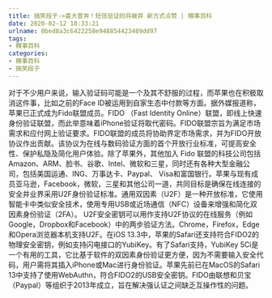 ```yaml
---
title: 搞笑段子->喜大普奔！短信验证码将被弃 新方式点赞 | 糗事百科
date: 2020-02-12 18:33:21
urlname: 0bed8a3c6422258e948854423489dd97
tags: 
- 糗事百科
categories:
- 糗事百科
- 搞笑段子
---
```

对于不少用户来说，输入验证码可能是一个及其不舒服的过程，而苹果也在积极取消这件事，比如之前的Face ID被运用到自家生态中付款等方面。据外媒报道称，苹果已正式成为Fido联盟成员。FIDO （Fast Identity Online）联盟，即线上快速身份验证联盟，而此举意味着iPhone验证将取代密码。FIDO联盟宗旨为满足市场需求和应付网上验证要求。FIDO联盟的成员将协助界定市场需求，并为FIDO开放协议作出贡献。该协议为在线与数码验证方面的首个开放行业标准，可提高安全性、保护私隐及简化用户体验。除了苹果外，其他加入 Fido 联盟的科技公司包括Amazon、ARM、脸书、谷歌、Intel、微软和三星，同时还有各种大型金融公司，包括美国运通、ING、万事达卡、Paypal、 Visa和富国银行。苹果与现有成员亚马逊，Facebook，微软，三星和其他公司一道，共同目标是确保在线连接的安全并业界采用U2F身份验证标准。通用双因素（U2F）是一种开放标准，它使用智能卡中类似安全技术，使用专用USB或近场通信（NFC）设备来增强和简化双因素身份验证（2FA）。 U2F安全密钥可以用作支持U2F协议的在线服务（例如Google，Dropbox和Facebook）中的两步验证方法。Chrome，Firefox，Edge和Opera浏览器本机支持U2F。在iOS 13.3中，苹果的Safari还支持符合FIDO2的物理安全密钥，例如支持闪电接口的YubiKey。有了Safari支持，YubiKey 5Ci是一个有用的工具，它比基于软件的双因素身份验证更方便，因为不需要输入安全代码，用户需将其插入iPhone或Mac进行身份验证。苹果先前已在MacOS的Safari 13中支持了使用WebAuthn，符合FIDO2的USB安全密钥。FIDO由联想和贝宝（Paypal）等组织于2013年成立，旨在解决强认证之间缺乏互操作性的问题。


